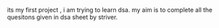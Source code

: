 its my first project , i am trying to learn dsa. my aim is to complete all the quesitons given in dsa sheet by striver.
